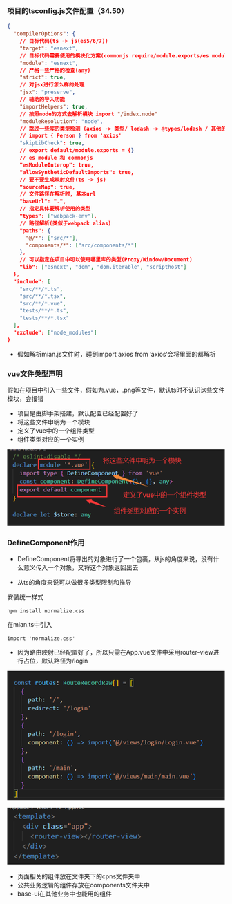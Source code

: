 ### 项目的tsconfig.js文件配置（34.50）

```json
{
  "compilerOptions": {
    // 目标代码(ts -> js(es5/6/7))
    "target": "esnext",
    // 目标代码需要使用的模块化方案(commonjs require/module.exports/es module import/export)
    "module": "esnext",
    // 严格一些严格的检查(any)
    "strict": true,
    // 对jsx进行怎么样的处理
    "jsx": "preserve",
    // 辅助的导入功能
    "importHelpers": true,
    // 按照node的方式去解析模块 import "/index.node"
    "moduleResolution": "node",
    // 跳过一些库的类型检测 (axios -> 类型/ lodash -> @types/lodash / 其他的第三方)
    // import { Person } from 'axios'
    "skipLibCheck": true,
    // export default/module.exports = {}
    // es module 和 commonjs
    "esModuleInterop": true,
    "allowSyntheticDefaultImports": true,
    // 要不要生成映射文件(ts -> js)
    "sourceMap": true,
    // 文件路径在解析时, 基本url
    "baseUrl": ".",
    // 指定具体要解析使用的类型
    "types": ["webpack-env"],
    // 路径解析(类似于webpack alias)
    "paths": {
      "@/*": ["src/*"],
      "components/*": ["src/components/*"]
    },
    // 可以指定在项目中可以使用哪里库的类型(Proxy/Window/Document)
    "lib": ["esnext", "dom", "dom.iterable", "scripthost"]
  },
  "include": [
    "src/**/*.ts",
    "src/**/*.tsx",
    "src/**/*.vue",
    "tests/**/*.ts",
    "tests/**/*.tsx"
  ],
  "exclude": ["node_modules"]
}

```



+ 假如解析mian.js文件时，碰到import axios from ’axios‘会将里面的都解析



### vue文件类型声明

假如在项目中引入一些文件，假如为.vue，.png等文件，默认ts时不认识这些文件模块，会报错

+ 项目是由脚手架搭建，默认配置已经配置好了
+ 将这些文件申明为一个模块
+ 定义了vue中的一个组件类型
+ 组件类型对应的一个实例

![image-20230919204701698](https://raw.githubusercontent.com/krystalkrystaljj/myimg/main/image-20230919204701698.png)



### DefineComponent作用

+ DefineComponent将导出的对象进行了一个包裹，从js的角度来说，没有什么意义传入一个对象，又将这个对象返回出去

+ 从ts的角度来说可以做很多类型限制和推导



安装统一样式

```
npm install normalize.css
```

在mian.ts中引入

```
import 'normalize.css'
```



+ 因为路由映射已经配置好了，所以只需在App.vue文件中采用router-view进行占位，默认路径为/login

![image-20230920145902634](https://raw.githubusercontent.com/krystalkrystaljj/myimg/main/image-20230920145902634.png)



![image-20230920145929180](https://raw.githubusercontent.com/krystalkrystaljj/myimg/main/image-20230920145929180.png)

+ 页面相关的组件放在文件夹下的cpns文件夹中
+ 公共业务逻辑的组件存放在components文件夹中
+ base-ui在其他业务中也能用的组件




